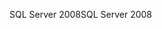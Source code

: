 <span data-ttu-id="2373f-101">SQL Server 2008</span><span class="sxs-lookup"><span data-stu-id="2373f-101">SQL Server 2008</span></span>